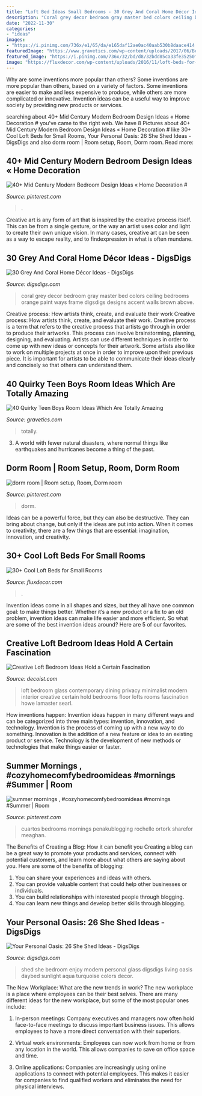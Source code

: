 ```yaml
---
title: "Loft Bed Ideas Small Bedrooms - 30 Grey And Coral Home Décor Ideas"
description: "Coral grey decor bedroom gray master bed colors ceiling bedrooms orange paint ways frame digsdigs designs accent walls brown above"
date: "2022-11-30"
categories:
- "ideas"
images:
- "https://i.pinimg.com/736x/e1/65/da/e165daf12ae0ac40aab530b8daace414.jpg"
featuredImage: "https://www.gravetics.com/wp-content/uploads/2017/06/Beautiful-Room-Decor-768x512.jpg"
featured_image: "https://i.pinimg.com/736x/32/bd/d8/32bdd85ca33fe35250f4245e09a91b62.jpg"
image: "https://fluxdecor.com/wp-content/uploads/2016/11/loft-beds-for-small-rooms/3-loft-beds-for-small-rooms.jpg"
---
```



Why are some inventions more popular than others?
Some inventions are more popular than others, based on a variety of factors. Some inventions are easier to make and less expensive to produce, while others are more complicated or innovative. Invention ideas can be a useful way to improve society by providing new products or services.

	

		
searching about 40+ Mid Century Modern Bedroom Design Ideas « Home Decoration # you've came to the right web. We have 8 Pictures about 40+ Mid Century Modern Bedroom Design Ideas « Home Decoration # like 30+ Cool Loft Beds for Small Rooms, Your Personal Oasis: 26 She Shed Ideas - DigsDigs and also dorm room | Room setup, Room, Dorm room. Read more:
		
    
## 40+ Mid Century Modern Bedroom Design Ideas « Home Decoration #

<img loading=lazy src="https://i.pinimg.com/736x/32/bd/d8/32bdd85ca33fe35250f4245e09a91b62.jpg" onerror="this.onerror=null;this.src='https://tse2.mm.bing.net/th?id=OIP._qfT19YoI_kHbFWWuXQMggHaLC&amp;pid=15.1';" alt="40+ Mid Century Modern Bedroom Design Ideas « Home Decoration #">

_Source: pinterest.com_

>. 

	

Creative art is any form of art that is inspired by the creative process itself. This can be from a single gesture, or the way an artist uses color and light to create their own unique vision. In many cases, creative art can be seen as a way to escape reality, and to findexpression in what is often mundane.

    
## 30 Grey And Coral Home Décor Ideas - DigsDigs

<img loading=lazy src="http://www.digsdigs.com/photos/grey-and-coral-home-decor-ideas-28-554x681.jpg" onerror="this.onerror=null;this.src='https://tse4.mm.bing.net/th?id=OIP.K5KcgHF5U9md7EQE4Dk2XgHaJG&amp;pid=15.1';" alt="30 Grey And Coral Home Décor Ideas - DigsDigs">

_Source: digsdigs.com_

>coral grey decor bedroom gray master bed colors ceiling bedrooms orange paint ways frame digsdigs designs accent walls brown above. 

	

Creative process: How artists think, create, and evaluate their work
Creative process: How artists think, create, and evaluate their work.
Creative process is a term that refers to the creative process that artists go through in order to produce their artworks. This process can involve brainstorming, planning, designing, and evaluating. Artists can use different techniques in order to come up with new ideas or concepts for their artwork. Some artists also like to work on multiple projects at once in order to improve upon their previous piece. It is important for artists to be able to communicate their ideas clearly and concisely so that others can understand them.

    
## 40 Quirky Teen Boys Room Ideas Which Are Totally Amazing

<img loading=lazy src="https://www.gravetics.com/wp-content/uploads/2017/06/Beautiful-Room-Decor-768x512.jpg" onerror="this.onerror=null;this.src='https://tse2.mm.bing.net/th?id=OIP.hoO8qnJnKNAO1FgvybolcQHaE8&amp;pid=15.1';" alt="40 Quirky Teen Boys Room Ideas Which Are Totally Amazing">

_Source: gravetics.com_

>totally. 

	

3. A world with fewer natural disasters, where normal things like earthquakes and hurricanes become a thing of the past. 

    
## Dorm Room | Room Setup, Room, Dorm Room

<img loading=lazy src="https://i.pinimg.com/736x/2f/e3/a5/2fe3a503c7b255bddc4e216ce71d8c3e.jpg" onerror="this.onerror=null;this.src='https://tse3.mm.bing.net/th?id=OIP.YNzZO2amO91X2hdtksXMhgHaJ3&amp;pid=15.1';" alt="dorm room | Room setup, Room, Dorm room">

_Source: pinterest.com_

>dorm. 

	

Ideas can be a powerful force, but they can also be destructive. They can bring about change, but only if the ideas are put into action. When it comes to creativity, there are a few things that are essential: imagination, innovation, and creativity.

    
## 30+ Cool Loft Beds For Small Rooms

<img loading=lazy src="https://fluxdecor.com/wp-content/uploads/2016/11/loft-beds-for-small-rooms/3-loft-beds-for-small-rooms.jpg" onerror="this.onerror=null;this.src='https://tse2.mm.bing.net/th?id=OIP.H7xxyQYfmbtooZLPKkFn_AHaLq&amp;pid=15.1';" alt="30+ Cool Loft Beds for Small Rooms">

_Source: fluxdecor.com_

>. 

	

Invention ideas come in all shapes and sizes, but they all have one common goal: to make things better. Whether it’s a new product or a fix to an old problem, invention ideas can make life easier and more efficient. So what are some of the best invention ideas around? Here are 5 of our favorites.

    
## Creative Loft Bedroom Ideas Hold A Certain Fascination

<img loading=lazy src="http://cdn.decoist.com/wp-content/uploads/2012/12/glass-bedroom-wall.jpg" onerror="this.onerror=null;this.src='https://tse4.mm.bing.net/th?id=OIP.FP91sxJrdAm0VCG3Izl3jAHaK7&amp;pid=15.1';" alt="Creative Loft Bedroom Ideas Hold a Certain Fascination">

_Source: decoist.com_

>loft bedroom glass contemporary dining privacy minimalist modern interior creative certain hold bedrooms floor lofts rooms fascination howe lamaster searl. 

	

How inventions happen:
Invention ideas happen in many different ways and can be categorized into three main types: invention, innovation, and technology. Invention is the process of coming up with a new way to do something. Innovation is the addition of a new feature or idea to an existing product or service. Technology is the development of new methods or technologies that make things easier or faster.

    
## Summer Mornings , #cozyhomecomfybedroomideas #mornings #Summer | Room

<img loading=lazy src="https://i.pinimg.com/736x/e1/65/da/e165daf12ae0ac40aab530b8daace414.jpg" onerror="this.onerror=null;this.src='https://tse4.mm.bing.net/th?id=OIP.XaTl4meITADW7fWZFoZjUAHaJ3&amp;pid=15.1';" alt="summer mornings , #cozyhomecomfybedroomideas #mornings #Summer | Room">

_Source: pinterest.com_

>cuartos bedrooms mornings penakublogging rochelle ortork sharefor meaghan. 

	

The Benefits of Creating a Blog: How it can benefit you
Creating a blog can be a great way to promote your products and services, connect with potential customers, and learn more about what others are saying about you. Here are some of the benefits of blogging:
1. You can share your experiences and ideas with others.
2. You can provide valuable content that could help other businesses or individuals.
3. You can build relationships with interested people through blogging.
4. You can learn new things and develop better skills through blogging.

    
## Your Personal Oasis: 26 She Shed Ideas - DigsDigs

<img loading=lazy src="https://www.digsdigs.com/photos/2017/07/05-a-cozy-modern-she-shed-with-a-living-and-bedroom-zone-to-enjoy-seclusion.jpg" onerror="this.onerror=null;this.src='https://tse2.mm.bing.net/th?id=OIP.mbklUnrometnD6ArnijveAHaJ4&amp;pid=15.1';" alt="Your Personal Oasis: 26 She Shed Ideas - DigsDigs">

_Source: digsdigs.com_

>shed she bedroom enjoy modern personal glass digsdigs living oasis daybed sunlight aqua turquoise colors decor. 

	

The New Workplace: What are the new trends in work?
The new workplace is a place where employees can be their best selves. There are many different ideas for the new workplace, but some of the most popular ones include:
1. In-person meetings: Company executives and managers now often hold face-to-face meetings to discuss important business issues. This allows employees to have a more direct conversation with their superiors.

2. Virtual work environments: Employees can now work from home or from any location in the world. This allows companies to save on office space and time.

3. Online applications: Companies are increasingly using online applications to connect with potential employees. This makes it easier for companies to find qualified workers and eliminates the need for physical interviews.

